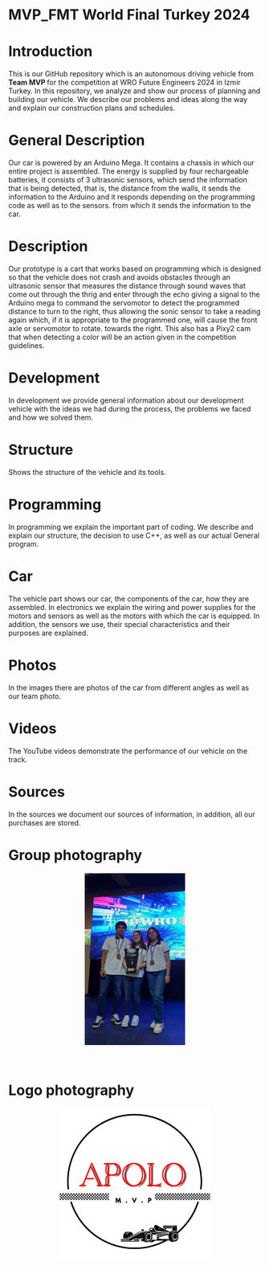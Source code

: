 # MVP_FMT World Final Turkey 2024

<h1>Introduction</h1>
This is our GitHub repository which is an autonomous driving vehicle from <b>Team MVP </b> for the competition at WRO Future Engineers 2024 in Izmir Turkey. In this repository, we analyze and show our process of planning and building our vehicle. We describe our problems and ideas along the way and explain our construction plans and schedules.

<h1>General Description</h1>
Our car is powered by an Arduino Mega. It contains a chassis in which our entire project is assembled. The energy is supplied by four rechargeable batteries, it consists of 3 ultrasonic sensors, which send the information that is being detected, that is, the distance from the walls, it sends the information to the Arduino and it responds depending on the programming code as well as to the sensors. from which it sends the information to the car.

<h1>Description</h1>
Our prototype is a cart that works based on programming which is designed so that the vehicle does not crash and avoids obstacles through an ultrasonic sensor that measures the distance through sound waves that come out through the thrig and enter through the echo giving a signal to the Arduino mega to command the servomotor to detect the programmed distance to turn to the right, thus allowing the sonic sensor to take a reading again which, if it is appropriate to the programmed one, will cause the front axle or servomotor to rotate. towards the right. This also has a Pixy2 cam that when detecting a color will be an action given in the competition guidelines.

<h1>Development</h1>
In development we provide general information about our development vehicle with the ideas we had during the process, the problems we faced and how we solved them.
 
<h1>Structure</h1>
Shows the structure of the vehicle and its tools.
<h1>Programming</h1>
In programming we explain the important part of coding. We describe and explain our structure, the decision to use C++, as well as our actual General program.
<h1>Car</h1>
The vehicle part shows our car, the components of the car, how they are assembled. In electronics we explain the wiring and power supplies for the motors and sensors as well as the motors with which the car is equipped. In addition, the sensors we use, their special characteristics and their purposes are explained.

<h1>Photos</h1>
In the images there are photos of the car from different angles as well as our team photo.

<h1>Videos </h1>
The YouTube videos demonstrate the performance of our vehicle on the track.

<h1>Sources</h1>
In the sources we document our sources of information, in addition, all our purchases are stored.


<br>
<h1>Group photography</h1>
 <p align="center">
  <img src="https://github.com/MVP-16/MVP_FMT/blob/main/Photos/a14%20(2).jpeg?raw=true" alt="Ackermann Steering sketch" width="200" />
</p>

<br>
<h1>Logo photography</h1>
 <p align="center">
  <img src="https://github.com/MVP-16/MVP_FMT/blob/main/Photos/a5.png?raw=true" width="300" />
</p>

